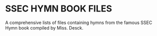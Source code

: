 # SSEC HYMN BOOK FILES
A comprehensive lists of files containing hymns from the famous SSEC Hymn book compiled by Miss. Desck.


